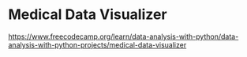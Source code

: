 # Medical Data Visualizer

https://www.freecodecamp.org/learn/data-analysis-with-python/data-analysis-with-python-projects/medical-data-visualizer
